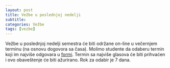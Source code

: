 ```yaml
---
layout: post
title: Vežbe u poslednjoj nedelji
subtitle: 
categories: Vežbe
tags: [vezbe]
---
```


Vežbe u poslednjoj nedelji semestra će biti održane on-line u večernjem terminu (na osnovu dogovora sa časa). Molimo studente da odaberu termin koji im najviše odgovara u [formi](https://forms.gle/KuwuB5tvAGsgwYyY8). Termin sa najviše glasova će biti prihvaćen i ovo obaveštenje će biti ažurirano. Rok za odabir je 7 dana.



